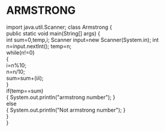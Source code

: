 # ARMSTRONG
import java.util.Scanner;
class Armstrong
{  
  public static void main(String[] args) 
 {  
    int sum=0,temp,i;
    Scanner input=new Scanner(System.in);
    int n=input.nextInt();
     temp=n;  
    while(n!=0)  
    {  
    i=n%10;  
    n=n/10;  
    sum=sum+(i*i*i);  
    }  
    if(temp==sum)  
   { System.out.println("armstrong number"); }  
    else  
      { System.out.println("Not armstrong number"); }  
  }  
}  
